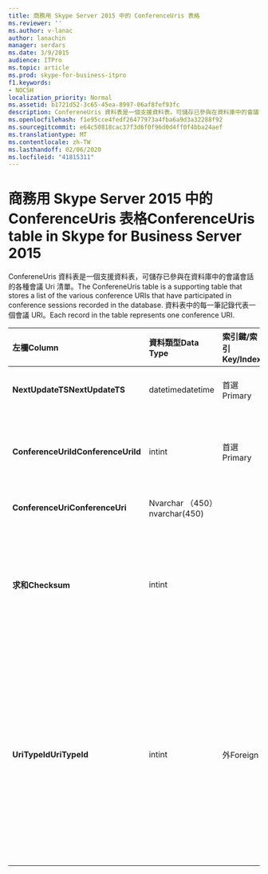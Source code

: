 ```yaml
---
title: 商務用 Skype Server 2015 中的 ConferenceUris 表格
ms.reviewer: ''
ms.author: v-lanac
author: lanachin
manager: serdars
ms.date: 3/9/2015
audience: ITPro
ms.topic: article
ms.prod: skype-for-business-itpro
f1.keywords:
- NOCSH
localization_priority: Normal
ms.assetid: b1721d52-3c65-45ea-8997-06af8fef93fc
description: ConfereneUris 資料表是一個支援資料表，可儲存已參與在資料庫中的會議會話的各種會議 Uri 清單。 資料表中的每一筆記錄代表一個會議 URI。
ms.openlocfilehash: f1e95cce4fedf26477973a4fba6a9d3a32288f92
ms.sourcegitcommit: e64c50818cac37f3d6f0f96d0d4ff0f4bba24aef
ms.translationtype: MT
ms.contentlocale: zh-TW
ms.lasthandoff: 02/06/2020
ms.locfileid: "41815311"
---
```

# <a name="conferenceuris-table-in-skype-for-business-server-2015"></a><span data-ttu-id="69f91-104">商務用 Skype Server 2015 中的 ConferenceUris 表格</span><span class="sxs-lookup"><span data-stu-id="69f91-104">ConferenceUris table in Skype for Business Server 2015</span></span>
 
<span data-ttu-id="69f91-105">ConfereneUris 資料表是一個支援資料表，可儲存已參與在資料庫中的會議會話的各種會議 Uri 清單。</span><span class="sxs-lookup"><span data-stu-id="69f91-105">The ConfereneUris table is a supporting table that stores a list of the various conference URIs that have participated in conference sessions recorded in the database.</span></span> <span data-ttu-id="69f91-106">資料表中的每一筆記錄代表一個會議 URI。</span><span class="sxs-lookup"><span data-stu-id="69f91-106">Each record in the table represents one conference URI.</span></span>
  
|<span data-ttu-id="69f91-107">**左欄**</span><span class="sxs-lookup"><span data-stu-id="69f91-107">**Column**</span></span>|<span data-ttu-id="69f91-108">**資料類型**</span><span class="sxs-lookup"><span data-stu-id="69f91-108">**Data Type**</span></span>|<span data-ttu-id="69f91-109">**索引鍵/索引**</span><span class="sxs-lookup"><span data-stu-id="69f91-109">**Key/Index**</span></span>|<span data-ttu-id="69f91-110">**詳細資料**</span><span class="sxs-lookup"><span data-stu-id="69f91-110">**Details**</span></span>|
|:-----|:-----|:-----|:-----|
|<span data-ttu-id="69f91-111">**NextUpdateTS**</span><span class="sxs-lookup"><span data-stu-id="69f91-111">**NextUpdateTS**</span></span> <br/> |<span data-ttu-id="69f91-112">datetime</span><span class="sxs-lookup"><span data-stu-id="69f91-112">datetime</span></span>  <br/> |<span data-ttu-id="69f91-113">首選</span><span class="sxs-lookup"><span data-stu-id="69f91-113">Primary</span></span>  <br/> |<span data-ttu-id="69f91-114">時間戳記，內部使用。</span><span class="sxs-lookup"><span data-stu-id="69f91-114">Time stamp, Internal used.</span></span>  <br/> |
|<span data-ttu-id="69f91-115">**ConferenceUriId**</span><span class="sxs-lookup"><span data-stu-id="69f91-115">**ConferenceUriId**</span></span> <br/> |<span data-ttu-id="69f91-116">int</span><span class="sxs-lookup"><span data-stu-id="69f91-116">int</span></span>  <br/> |<span data-ttu-id="69f91-117">首選</span><span class="sxs-lookup"><span data-stu-id="69f91-117">Primary</span></span>  <br/> |<span data-ttu-id="69f91-118">標識此會議 URI 的唯一號碼。</span><span class="sxs-lookup"><span data-stu-id="69f91-118">Unique number identifying this conference URI.</span></span>  <br/> |
|<span data-ttu-id="69f91-119">**ConferenceUri**</span><span class="sxs-lookup"><span data-stu-id="69f91-119">**ConferenceUri**</span></span> <br/> |<span data-ttu-id="69f91-120">Nvarchar （450）</span><span class="sxs-lookup"><span data-stu-id="69f91-120">nvarchar(450)</span></span>  <br/> ||<span data-ttu-id="69f91-121">會議 URI。</span><span class="sxs-lookup"><span data-stu-id="69f91-121">Conference URI.</span></span>  <br/> |
|<span data-ttu-id="69f91-122">**求和**</span><span class="sxs-lookup"><span data-stu-id="69f91-122">**Checksum**</span></span> <br/> |<span data-ttu-id="69f91-123">int</span><span class="sxs-lookup"><span data-stu-id="69f91-123">int</span></span>  <br/> ||<span data-ttu-id="69f91-124">ConferenceUri 的校驗和。</span><span class="sxs-lookup"><span data-stu-id="69f91-124">Checksum of ConferenceUri.</span></span> <span data-ttu-id="69f91-125">用來提高資料庫搜尋的速度。</span><span class="sxs-lookup"><span data-stu-id="69f91-125">Used to increases the speed of database searches.</span></span>  <br/> |
|<span data-ttu-id="69f91-126">**UriTypeId**</span><span class="sxs-lookup"><span data-stu-id="69f91-126">**UriTypeId**</span></span> <br/> |<span data-ttu-id="69f91-127">int</span><span class="sxs-lookup"><span data-stu-id="69f91-127">int</span></span>  <br/> |<span data-ttu-id="69f91-128">外</span><span class="sxs-lookup"><span data-stu-id="69f91-128">Foreign</span></span>  <br/> |<span data-ttu-id="69f91-129">URI 類型，例如會議： IM 會議的聊天或會議：音訊/視訊會議的音訊-視頻。</span><span class="sxs-lookup"><span data-stu-id="69f91-129">URI type, such as conf:chat for IM conference, or conf:audio-video for audio/video conference.</span></span> <span data-ttu-id="69f91-130">如需詳細資訊，請參閱[UriTypes 資料表](uritypes.md)表格。</span><span class="sxs-lookup"><span data-stu-id="69f91-130">See the [UriTypes table](uritypes.md) table for more information.</span></span> <br/> |
   

